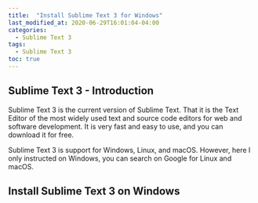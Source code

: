 ```yaml
---
title:  "Install Sublime Text 3 for Windows"
last_modified_at: 2020-06-29T16:01:04-04:00
categories: 
  - Sublime Text 3
tags:
  - Sublime Text 3
toc: true
---
```


## Sublime Text 3 - Introduction

Sublime Text 3 is the current version of Sublime Text. That it is the Text Editor of the most widely used text and source code editors for web and software development. It is very fast and easy to use, and you can download it for free.

Sublime Text 3 is support for Windows, Linux, and macOS. However, here I only instructed on Windows, you can search on Google  for Linux and macOS.

## Install Sublime Text 3 on Windows
